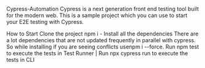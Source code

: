 Cypress-Automation
Cypress is a next generation front end testing tool built for the modern web. This is a sample project which you can use to start your E2E testing with Cypress.

How to Start
Clone the project
npm i - Install all the dependencies
There are a lot dependencies that are not updated frequently in parallel with cypress. So while installing if you are seeing conflicts usenpm i --force.
Run npm test to execute the tests in Test Runner | Run npx cypress run to execute the tests in CLI
